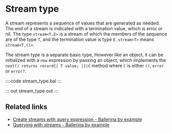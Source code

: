 # Stream type

A stream represents a sequence of values that are generated as needed. The end of a stream is indicated with a termination value, which is error or nil. The type `stream<T,E>` is a stream of which the members of the sequence are of the type `T`, and the termination value is type `E`. `stream<T>` means `stream<T,()>`.

The stream type is a separate basic type, However like an object, it can be initialized with a `new` expression by passing an object, which implements the `next() returns record{| T value; |}|C` method where `C` is either `()`, `error` or `error?`.

::: code stream_type.bal :::

::: out stream_type.out :::

## Related links
- [Create streams with query expression - Ballerina by example](/learn/by-example/create-streams-with-query)
- [Querying with streams - Ballerina by example](/learn/by-example/querying-with-streams)

